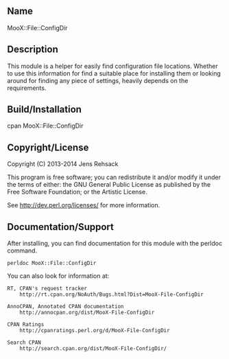 ## Name

MooX::File::ConfigDir

## Description

This module is a helper for easily find configuration file locations.
Whether to use this information for find a suitable place for installing
them or looking around for finding any piece of settings, heavily depends
on the requirements.

## Build/Installation

  cpan MooX::File::ConfigDir

## Copyright/License

Copyright (C) 2013-2014 Jens Rehsack

This program is free software; you can redistribute it and/or modify it
under the terms of either: the GNU General Public License as published
by the Free Software Foundation; or the Artistic License.

See <http://dev.perl.org/licenses/> for more information.

## Documentation/Support

After installing, you can find documentation for this module with the
perldoc command.

    perldoc MooX::File::ConfigDir

You can also look for information at:

    RT, CPAN's request tracker
        http://rt.cpan.org/NoAuth/Bugs.html?Dist=MooX-File-ConfigDir

    AnnoCPAN, Annotated CPAN documentation
        http://annocpan.org/dist/MooX-File-ConfigDir

    CPAN Ratings
        http://cpanratings.perl.org/d/MooX-File-ConfigDir

    Search CPAN
        http://search.cpan.org/dist/MooX-File-ConfigDir/
